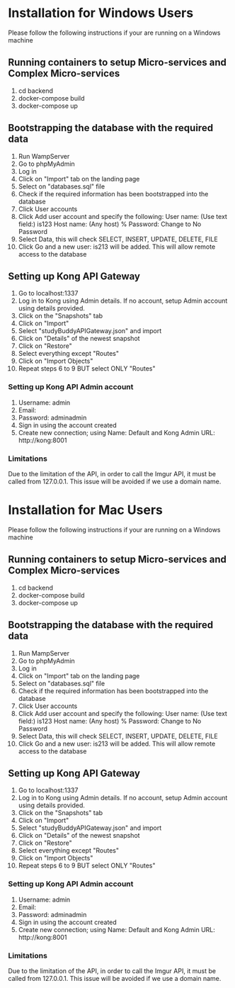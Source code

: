 # Installation for Windows Users
Please follow the following instructions if your are running on a Windows machine

## Running containers to setup Micro-services and Complex Micro-services
1) cd backend
2) docker-compose build
3) docker-compose up

## Bootstrapping the database with the required data
1) Run WampServer 
2) Go to phpMyAdmin
3) Log in
4) Click on "Import" tab on the landing page
5) Select on "databases.sql" file
6) Check if the required information has been bootstrapped into the database
7) Click User accounts
8) Click Add user account and specify the following:
    User name: (Use text field:) is123
    Host name: (Any host) %
    Password: Change to No Password
9) Select Data, this will check SELECT, INSERT, UPDATE, DELETE, FILE
10) Click Go and a new user: is213 will be added. This will allow remote access to the database

## Setting up Kong API Gateway
1) Go to localhost:1337
2) Log in to Kong using Admin details. If no account, setup Admin account using details provided.
3) Click on the "Snapshots" tab
4) Click on "Import"
5) Select "studyBuddyAPIGateway.json" and import
6) Click on "Details" of the newest snapshot
7) Click on "Restore"
8) Select everything except "Routes"
9) Click on "Import Objects"
10) Repeat steps 6 to 9 BUT select ONLY "Routes"

### Setting up Kong API Admin account
1) Username: admin
2) Email: <your email address>
3) Password: adminadmin
4) Sign in using the account created
5) Create new connection; using Name: Default and Kong Admin URL: http://kong:8001

### Limitations
Due to the limitation of the API, in order to call the Imgur API, it must be called from 127.0.0.1.
This issue will be avoided if we use a domain name.


# Installation for Mac Users
Please follow the following instructions if your are running on a Windows machine

## Running containers to setup Micro-services and Complex Micro-services
1) cd backend
2) docker-compose build
3) docker-compose up

## Bootstrapping the database with the required data
1) Run MampServer 
2) Go to phpMyAdmin
3) Log in
4) Click on "Import" tab on the landing page
5) Select on "databases.sql" file
6) Check if the required information has been bootstrapped into the database
7) Click User accounts
8) Click Add user account and specify the following:
    User name: (Use text field:) is123
    Host name: (Any host) %
    Password: Change to No Password
9) Select Data, this will check SELECT, INSERT, UPDATE, DELETE, FILE
10) Click Go and a new user: is213 will be added. This will allow remote access to the database

## Setting up Kong API Gateway
1) Go to localhost:1337
2) Log in to Kong using Admin details. If no account, setup Admin account using details provided.
3) Click on the "Snapshots" tab
4) Click on "Import"
5) Select "studyBuddyAPIGateway.json" and import
6) Click on "Details" of the newest snapshot
7) Click on "Restore"
8) Select everything except "Routes"
9) Click on "Import Objects"
10) Repeat steps 6 to 9 BUT select ONLY "Routes"

### Setting up Kong API Admin account
1) Username: admin
2) Email: <your email address>
3) Password: adminadmin
4) Sign in using the account created
5) Create new connection; using Name: Default and Kong Admin URL: http://kong:8001

### Limitations
Due to the limitation of the API, in order to call the Imgur API, it must be called from 127.0.0.1.
This issue will be avoided if we use a domain name.